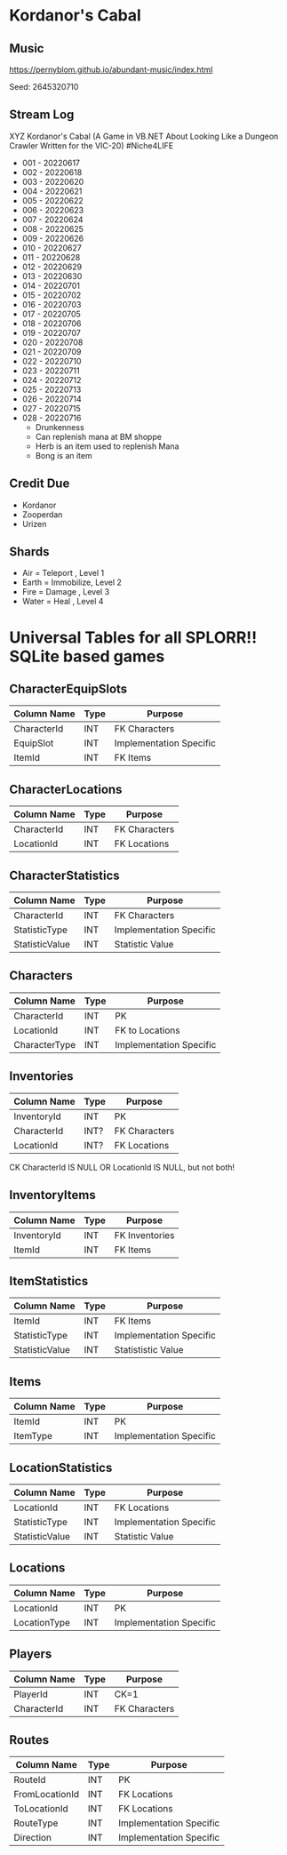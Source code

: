 # Kordanor's Cabal


## Music
https://pernyblom.github.io/abundant-music/index.html

Seed: 2645320710

## Stream Log

XYZ Kordanor's Cabal (A Game in VB.NET About Looking Like a Dungeon Crawler Written for the VIC-20) #Niche4LIFE

* 001 - 20220617
* 002 - 20220618
* 003 - 20220620
* 004 - 20220621
* 005 - 20220622
* 006 - 20220623
* 007 - 20220624
* 008 - 20220625
* 009 - 20220626
* 010 - 20220627
* 011 - 20220628
* 012 - 20220629
* 013 - 20220630
* 014 - 20220701
* 015 - 20220702
* 016 - 20220703
* 017 - 20220705
* 018 - 20220706
* 019 - 20220707
* 020 - 20220708
* 021 - 20220709
* 022 - 20220710
* 023 - 20220711
* 024 - 20220712
* 025 - 20220713
* 026 - 20220714
* 027 - 20220715
* 028 - 20220716
    * Drunkenness
    * Can replenish mana at BM shoppe
    * Herb is an item used to replenish Mana
    * Bong is an item



## Credit Due

* Kordanor
* Zooperdan
* Urizen

## Shards

* Air   = Teleport  , Level 1
* Earth = Immobilize, Level 2
* Fire  = Damage    , Level 3
* Water = Heal      , Level 4

# Universal Tables for all SPLORR!! SQLite based games

## CharacterEquipSlots

| Column Name | Type | Purpose |
| --- | --- | --- |
| CharacterId | INT | FK Characters |
| EquipSlot | INT | Implementation Specific |
| ItemId | INT | FK Items |

## CharacterLocations

| Column Name | Type | Purpose |
| --- | --- | --- |
| CharacterId | INT | FK Characters |
| LocationId | INT | FK Locations |

## CharacterStatistics

| Column Name | Type | Purpose |
| --- | --- | --- |
| CharacterId | INT | FK Characters |
| StatisticType | INT | Implementation Specific |
| StatisticValue | INT | Statistic Value |

## Characters

| Column Name | Type | Purpose |
| --- | --- | --- |
| CharacterId | INT | PK |
| LocationId | INT | FK to Locations |
| CharacterType | INT | Implementation Specific |

## Inventories

| Column Name | Type | Purpose |
| --- | --- | --- |
| InventoryId | INT | PK |
| CharacterId | INT? | FK Characters |
| LocationId | INT? | FK Locations |

CK CharacterId IS NULL OR LocationId IS NULL, but not both!

## InventoryItems

| Column Name | Type | Purpose |
| --- | --- | --- |
| InventoryId | INT | FK Inventories |
| ItemId | INT | FK Items |

## ItemStatistics

| Column Name | Type | Purpose |
| --- | --- | --- |
| ItemId | INT | FK Items |
| StatisticType | INT | Implementation Specific |
| StatisticValue | INT | Statististic Value |

## Items

| Column Name | Type | Purpose |
| --- | --- | --- |
| ItemId | INT | PK |
| ItemType | INT | Implementation Specific |

## LocationStatistics

| Column Name | Type | Purpose |
| --- | --- | --- |
| LocationId | INT | FK Locations |
| StatisticType | INT | Implementation Specific |
| StatisticValue | INT | Statistic Value |

## Locations

| Column Name | Type | Purpose |
| --- | --- | --- |
| LocationId | INT | PK |
| LocationType | INT | Implementation Specific |

## Players

| Column Name | Type | Purpose |
| --- | --- | --- |
| PlayerId | INT | CK=1 |
| CharacterId | INT | FK Characters |

## Routes

| Column Name | Type | Purpose |
| --- | --- | --- |
| RouteId | INT | PK |
| FromLocationId | INT | FK Locations |
| ToLocationId | INT | FK Locations |
| RouteType | INT | Implementation Specific |
| Direction | INT | Implementation Specific |

